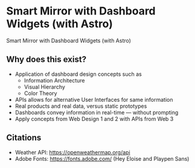 # Smart Mirror with Dashboard Widgets (with Astro)
 Smart Mirror with Dashboard Widgets (with Astro)
 
 ## Why does this exist?
* Application of dashboard design concepts such as 
  * Information Architecture
  * Visual Hierarchy
  * Color Theory
* APIs allows for alternative User Interfaces for same information
* Real products and real data, versus static prototypes
* Dashboards convey information in real-time — without prompting
* Apply concepts from Web Design 1 and 2 with APIs from Web 3
 
 ## Citations
 * Weather API: https://openweathermap.org/api
 * Adobe Fonts: https://fonts.adobe.com/ (Hey Eloise and Playpen Sans)
 
 
